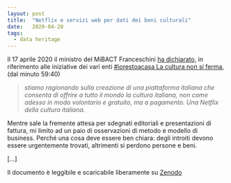 ```yaml
---
layout: post
title:  "Netflix e servizi web per dati dei beni culturali"
date:   2020-04-20
tags:
  - data heritage
---
```


 Il 17 aprile 2020 il ministro del MiBACT Franceschini [ha dichiarato](https://www.raiplay.it/video/2020/04/aspettando-le-parole-269ce1f4-ca5f-48bb-8508-207ea89ba76e.html), in riferimento alle iniziative dei vari enti [#iorestoacasa La cultura non si ferma](https://www.beniculturali.it/mibac/export/MiBAC/sito-MiBAC/Contenuti/MibacUnif/Comunicati/visualizza_asset.html_422536076.html), (dal minuto 59:40)

 > *stiamo ragionando sulla creazione di una piattaforma italiana che consenta di offrire a tutto il mondo la cultura italiana, non come adesso in modo volontario e gratuito, ma a pagamento. Una Netflix della cultura italiana.*

Mentre sale la fremente attesa per sdegnati editoriali e presentazioni di fattura, mi limito ad un paio di osservazioni di metodo e modello di business. Perché una cosa deve essere ben chiara: degli introiti devono essere urgentemente trovati, altrimenti si perdono persone e beni.

[...]

Il documento è leggibile e scaricabile liberamente su [Zenodo](https://doi.org/10.5281/zenodo.3758105)
